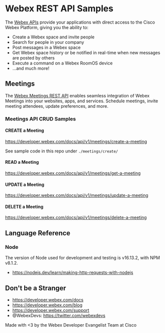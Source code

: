 # Webex REST API Samples

The [Webex APIs](https://developer.webex.com/docs/getting-started) provide your applications with direct access to the Cisco Webex Platform, giving you the ability to:

- Create a Webex space and invite people
- Search for people in your company
- Post messages in a Webex space
- Get Webex space history or be notified in real-time when new messages are posted by others
- Execute a command on a Webex RoomOS device
- ...and much more!

## Meetings

The [Webex Meetings REST API](https://developer.webex.com/docs/meetings) enables seamless integration of Webex Meetings into your websites, apps, and services. Schedule meetings, invite meeting attendees, update preferences, and more.

### Meetings API CRUD Samples

#### CREATE a Meeting

https://developer.webex.com/docs/api/v1/meetings/create-a-meeting

See sample code in this repo under `./meetings/create/`

#### READ a Meeting

https://developer.webex.com/docs/api/v1/meetings/get-a-meeting

#### UPDATE a Meeting

https://developer.webex.com/docs/api/v1/meetings/update-a-meeting

#### DELETE a Meeting

https://developer.webex.com/docs/api/v1/meetings/delete-a-meeting

## Language Reference

### Node

The version of Node used for development and testing is v16.13.2, with NPM v8.1.2.

- https://nodejs.dev/learn/making-http-requests-with-nodejs


## Don't be a Stranger

- https://developer.webex.com/docs
- https://developer.webex.com/blog
- https://developer.webex.com/support
- @WebexDevs: https://twitter.com/webexdevs

Made with <3 by the Webex Developer Evangelist Team at Cisco
